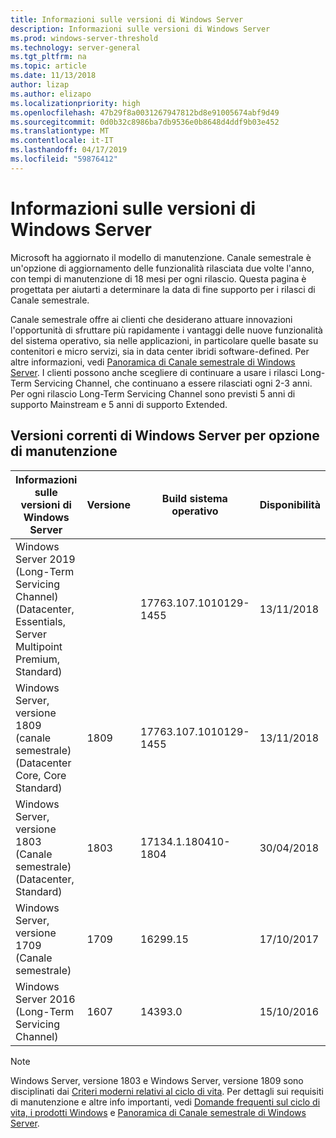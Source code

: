 ```yaml
---
title: Informazioni sulle versioni di Windows Server
description: Informazioni sulle versioni di Windows Server
ms.prod: windows-server-threshold
ms.technology: server-general
ms.tgt_pltfrm: na
ms.topic: article
ms.date: 11/13/2018
author: lizap
ms.author: elizapo
ms.localizationpriority: high
ms.openlocfilehash: 47b29f8a0031267947812bd8e91005674abf9d49
ms.sourcegitcommit: 0d0b32c8986ba7db9536e0b8648d4ddf9b03e452
ms.translationtype: MT
ms.contentlocale: it-IT
ms.lasthandoff: 04/17/2019
ms.locfileid: "59876412"
---
```

# <a name="windows-server-release-information"></a>Informazioni sulle versioni di Windows Server

Microsoft ha aggiornato il modello di manutenzione. Canale semestrale è un'opzione di aggiornamento delle funzionalità rilasciata due volte l'anno, con tempi di manutenzione di 18 mesi per ogni rilascio. Questa pagina è progettata per aiutarti a determinare la data di fine supporto per i rilasci di Canale semestrale.

Canale semestrale offre ai clienti che desiderano attuare innovazioni l'opportunità di sfruttare più rapidamente i vantaggi delle nuove funzionalità del sistema operativo, sia nelle applicazioni, in particolare quelle basate su contenitori e micro servizi, sia in data center ibridi software-defined. Per altre informazioni, vedi [Panoramica di Canale semestrale di Windows Server](semi-annual-channel-overview.md). I clienti possono anche scegliere di continuare a usare i rilasci Long-Term Servicing Channel, che continuano a essere rilasciati ogni 2-3 anni. Per ogni rilascio Long-Term Servicing Channel sono previsti 5 anni di supporto Mainstream e 5 anni di supporto Extended.


## <a name="windows-server-current-versions-by-servicing-option"></a>Versioni correnti di Windows Server per opzione di manutenzione

| Informazioni sulle versioni di Windows Server | Versione | Build sistema operativo | Disponibilità |Data di fine del supporto Mainstream|Data di fine del supporto "Extended"|
|----------------|---------|----------|----------|---------|----------|
|Windows Server 2019 (Long-Term Servicing Channel) (Datacenter, Essentials, Server Multipoint Premium, Standard)||17763.107.1010129-1455|13/11/2018|09/01/2024|09/01/2029|
|Windows Server, versione 1809 (canale semestrale) (Datacenter Core, Core Standard)|1809|17763.107.1010129-1455|13/11/2018|11/5/2020|Vedi nota|
| Windows Server, versione 1803 (Canale semestrale) (Datacenter, Standard)| 1803 |17134.1.180410-1804 |30/04/2018| 12/11/2019|Vedi nota|
| Windows Server, versione 1709 (Canale semestrale)| 1709 | 16299.15|   17/10/2017|09/04/2019|N/D|
| Windows Server 2016 (Long-Term Servicing Channel)| 1607 | 14393.0 | 15/10/2016 |11/01/2022| 11/01/2027|

>[!NOTE]
> Windows Server, versione 1803 e Windows Server, versione 1809 sono disciplinati dai [Criteri moderni relativi al ciclo di vita](https://support.microsoft.com/help/30881). Per dettagli sui requisiti di manutenzione e altre info importanti, vedi [Domande frequenti sul ciclo di vita, i prodotti Windows](https://support.microsoft.com/help/18581/lifecycle-faq-windows-products) e [Panoramica di Canale semestrale di Windows Server](semi-annual-channel-overview.md).
